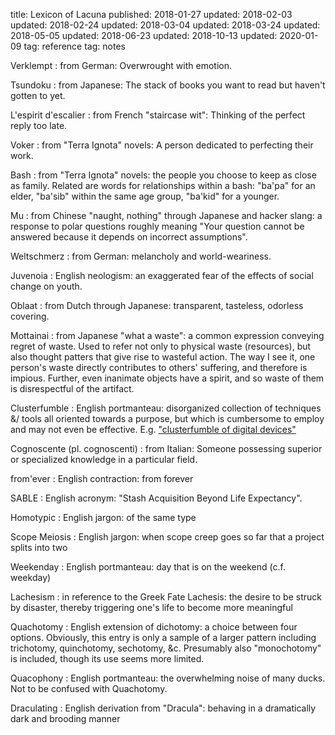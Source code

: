 title: Lexicon of Lacuna
published: 2018-01-27
updated: 2018-02-03
updated: 2018-02-24
updated: 2018-03-04
updated: 2018-03-24
updated: 2018-05-05
updated: 2018-06-23
updated: 2018-10-13
updated: 2020-01-09
tag: reference
tag: notes

Verklempt
:   from German: Overwrought with emotion.

Tsundoku
:   from Japanese: The stack of books you want to read but haven't gotten to yet.

L'espirit d'escalier
:   from French "staircase wit": Thinking of the perfect reply too late.

Voker
:   from "Terra Ignota" novels: A person dedicated to perfecting their work.

Bash
:   from "Terra Ignota" novels: the people you choose to keep as close as family.
    Related are words for relationships within a bash: "ba'pa" for an elder, "ba'sib" within the same age group, "ba'kid" for a younger.

Mu
:   from Chinese "naught, nothing" through Japanese and hacker slang: a response to polar questions roughly meaning "Your question cannot be answered because it depends on incorrect assumptions".

Weltschmerz
:   from German: melancholy and world-weariness.

Juvenoia
:   English neologism: an exaggerated fear of the effects of social change on youth.

Oblaat
:   from Dutch through Japanese: transparent, tasteless, odorless covering.

Mottainai
:   from Japanese "what a waste": a common expression conveying regret of waste.
    Used to refer not only to physical waste (resources), but also thought patters that give rise to wasteful action.
    The way I see it, one person's waste directly contributes to others' suffering, and therefore is impious.
    Further, even inanimate objects have a spirit, and so waste of them is disrespectful of the artifact.

Clusterfumble
:   English portmanteau: disorganized collection of techniques &/ tools all oriented towards a purpose, but which is cumbersome to employ and may not even be effective.
    E.g. ["clusterfumble of digital devices"](http://www.utilware.com/gsd3.html)

Cognoscente (pl. cognoscenti)
:   from Italian: Someone possessing superior or specialized knowledge in a particular field.

from'ever
:   English contraction: from forever

SABLE
:   English acronym: "Stash Acquisition Beyond Life Expectancy".

Homotypic
:   English jargon: of the same type

Scope Meiosis
:   English jargon: when scope creep goes so far that a project splits into two

Weekenday
:   English portmanteau: day that is on the weekend (c.f. weekday)

Lachesism
:   in reference to the Greek Fate Lachesis: the desire to be struck by disaster, thereby triggering one's life to become more meaningful

Quachotomy
:   English extension of dichotomy: a choice between four options.
    Obviously, this entry is only a sample of a larger pattern including trichotomy, quinchotomy, sechotomy, &c.
    Presumably also "monochotomy" is included, though its use seems more limited.

Quacophony
:   English portmanteau: the overwhelming noise of many ducks.
    Not to be confused with Quachotomy.

Draculating
:   English derivation from "Dracula": behaving in a dramatically dark and brooding manner
